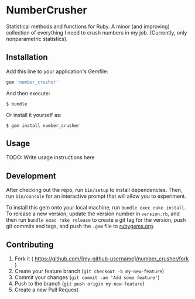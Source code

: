 # NumberCrusher

Statistical methods and functions for Ruby. A minor (and improving) collection of everything I need to crush numbers in my job. (Currently, only nonparametric statistics).

## Installation

Add this line to your application's Gemfile:

```ruby
gem 'number_crusher'
```

And then execute:

    $ bundle

Or install it yourself as:

    $ gem install number_crusher

## Usage

TODO: Write usage instructions here

## Development

After checking out the repo, run `bin/setup` to install dependencies. Then, run `bin/console` for an interactive prompt that will allow you to experiment.

To install this gem onto your local machine, run `bundle exec rake install`. To release a new version, update the version number in `version.rb`, and then run `bundle exec rake release` to create a git tag for the version, push git commits and tags, and push the `.gem` file to [rubygems.org](https://rubygems.org).

## Contributing

1. Fork it ( https://github.com/[my-github-username]/number_crusher/fork )
2. Create your feature branch (`git checkout -b my-new-feature`)
3. Commit your changes (`git commit -am 'Add some feature'`)
4. Push to the branch (`git push origin my-new-feature`)
5. Create a new Pull Request
